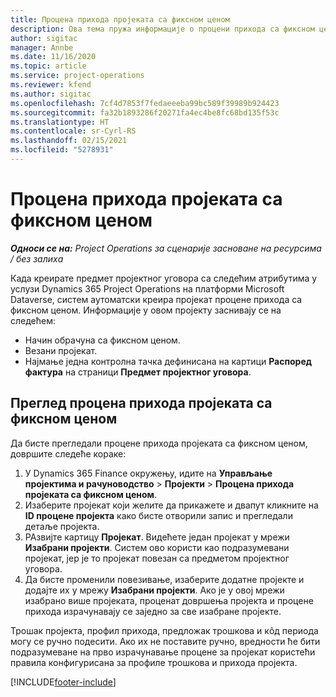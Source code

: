 ```yaml
---
title: Процена прихода пројеката са фиксном ценом
description: Ова тема пружа информације о процени прихода са фиксном ценом у пројектима.
author: sigitac
manager: Annbe
ms.date: 11/16/2020
ms.topic: article
ms.service: project-operations
ms.reviewer: kfend
ms.author: sigitac
ms.openlocfilehash: 7cf4d7853f7fedaeeeba99bc589f39989b924423
ms.sourcegitcommit: fa32b1893286f20271fa4ec4be8fc68bd135f53c
ms.translationtype: HT
ms.contentlocale: sr-Cyrl-RS
ms.lasthandoff: 02/15/2021
ms.locfileid: "5278931"
---
```

# <a name="fixed-price-revenue-estimate-projects"></a>Процена прихода пројеката са фиксном ценом 

_**Односи се на:** Project Operations за сценарије засноване на ресурсима / без залиха_

Када креирате предмет пројектног уговора са следећим атрибутима у услузи Dynamics 365 Project Operations на платформи Microsoft Dataverse, систем аутоматски креира пројекат процене прихода са фиксном ценом. Информације у овом пројекту заснивају се на следећем:

  - Начин обрачуна са фиксном ценом.
  - Везани пројекат.
  - Најмање једна контролна тачка дефинисана на картици **Распоред фактура** на страници **Предмет пројектног уговора**.

## <a name="review-fixed-price-revenue-estimates-projects"></a>Преглед процена прихода пројеката са фиксном ценом
Да бисте прегледали процене прихода пројеката са фиксном ценом, довршите следеће кораке:

1. У Dynamics 365 Finance окружењу, идите на **Управљање пројектима и рачуноводство** > **Пројекти** > **Процена прихода пројеката са фиксном ценом**.
2. Изаберите пројекат који желите да прикажете и двапут кликните на **ID процене пројекта** како бисте отворили запис и прегледали детаље пројекта.
3. РАзвијте картицу **Пројекат**. Видећете један пројекат у мрежи **Изабрани пројекти**. Систем ово користи као подразумевани пројекат, јер је то пројекат повезан са предметом пројектног уговора. 
4. Да бисте променили повезивање, изаберите додатне пројекте и додајте их у мрежу **Изабрани пројекти**. Ако је у овој мрежи изабрано више пројеката, проценат довршења пројекта и процене прихода израчунавају се заједно за све изабране пројекте.

  Трошак пројекта, профил прихода, предложак трошкова и кôд периода могу се ручно подесити. Ако их не поставите ручно, вредности ће бити подразумеване на прво израчунавање процене за пројекат користећи правила конфигурисана за профиле трошкова и прихода пројекта.



[!INCLUDE[footer-include](../includes/footer-banner.md)]